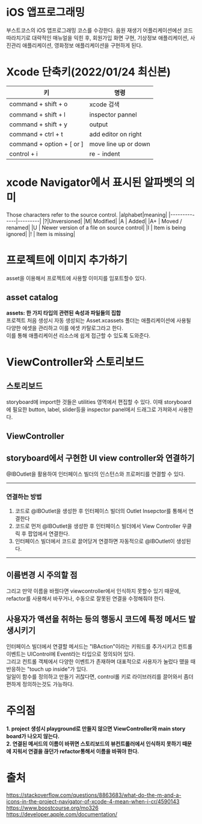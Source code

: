 # iOS 앱프로그래밍

부스트코스의 iOS 앱프로그래밍 코스를 수강한다.
음원 재생기 어플리케이션에선 코드 따라치기로 대략적인 매뉴얼을 익힌 후, 회원가입 화면 구현, 기상정보 애플리케이션, 사진관리 애플리케이션, 영화정보 애플리케이션을 구현하게 된다.

# Xcode 단축키(2022/01/24 최신본)

| 키                        | 명령                 |
| ------------------------- | -------------------- |
| command + shift + o       | xcode 검색            |
| command + shift + l       | inspector pannel     |
| command + shift + y       | output               |
| command + ctrl + t        | add editor on right  |
| command + option + [ or ] | move line up or down |
| control + i               | re - indent          |

# xcode Navigator에서 표시된 알파벳의 의미

Those characters refer to the source control.
|alphabet|meaning|
|--------------|---------|
|?|Unversioned|
|M| Modified|
|A | Added|
|A+ | Moved / renamed|
|U | Newer version of a file on source control|
|I | Item is being ignored|
|! | Item is missing|

# 프로젝트에 이미지 추가하기

asset을 이용해서 프로젝트에 사용할 이미지를 임포트할수 있다.

## asset catalog

**assets: 한 가지 타입의 관련된 속성과 파일들의 집합**  
프로젝트 처음 생성시 자동 생성되는 Asset.xcassets 폴더는 애플리케이션에 사용될 다양한 에셋을 관리하고 이를 에셋 카탈로그라고 한다.  
이를 통해 애플리케이션 리소스에 쉽게 접근할 수 있도록 도와준다.

# ViewController와 스토리보드

## 스토리보드

storyboard에 import한 것들은 utilities 영역에서 편집할 수 있다. 이때 storyboard에 필요한 button, label, slider등을 inspector panel에서 드래그로 가져와서 사용한다.

## ViewController

## storyboard에서 구현한 UI view controller와 연결하기

@IBOutlet을 활용하여 인터페이스 빌더의 인스턴스와 프로퍼티를 연결할 수 있다.

---

### 연결하는 방법

1. 코드로 @IBOutlet을 생성한 후 인터페이스 빌더의 Outlet Insepctor를 통해서 연결한다
2. 코드로 먼저 @IBOutlet을 생성한 후 인터페이스 빌더에서 View Controller 우클릭 후 팝업에서 연결한다.
3. 인터페이스 빌더에서 코드로 끌어당겨 연결하면 자동적으로 @IBOutlet이 생성된다.

---

## 이름변경 시 주의할 점

그리고 만약 이름을 바꿨다면 viewcontroller에서 인식하지 못할수 있기 때문에, refactor를 사용해서 바꾸거나, 수동으로 잘못된 연결을 수정해줘야 한다.

## 사용자가 액션을 취하는 등의 행동시 코드에 특정 메서드 발생시키기

인터페이스 빌더에서 연결할 메서드는 "IBAction"이라는 키워드를 추가시키고 컨트롤 이벤트는 UIControl에 Event라는 타입으로 정의되어 있다.  
그리고 컨트롤 객체에서 다양한 이벤트가 존재하며 대표적으로 사용자가 눌렀다 뗐을 때 반응하는 "touch up inside"가 있다.  
일일이 함수를 정의하고 만들기 귀찮다면, control롤 키로 라이브러리를 끌어와서 좀더 편하게 정의하는것도 가능하다.

# 주의점

**1. project 생성시 playground로 만들지 않으면 ViewController와 main story board가 나오지 않는다.**  
**2. 연결된 메서드의 이름이 바뀌면 스토리보드의 뷰컨트롤러에서 인식하지 못하기 때문에 지워서 연결을 끊던가 refactor통해서 이름을 바꿔야 한다.**

# 출처

https://stackoverflow.com/questions/8863683/what-do-the-m-and-a-icons-in-the-project-navigator-of-xcode-4-mean-when-i-cr/4590143  
https://www.boostcourse.org/mo326
https://developer.apple.com/documentation/
